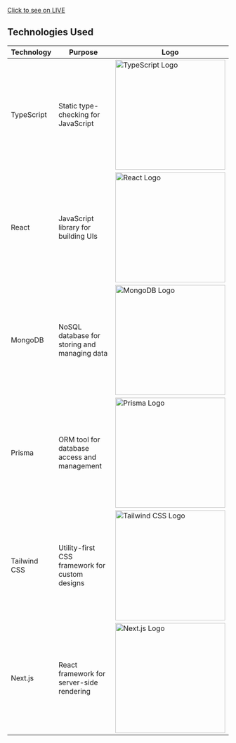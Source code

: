 [Click to see on LIVE](https://rent-app-clone-ten.vercel.app/)
## Technologies Used

| Technology   | Purpose                                    | Logo                                                                |
|--------------|--------------------------------------------|---------------------------------------------------------------------|
| TypeScript   | Static type-checking for JavaScript        | <img src="https://upload.wikimedia.org/wikipedia/commons/4/4c/Typescript_logo_2020.svg" alt="TypeScript Logo" width="250" height="250"> |
| React        | JavaScript library for building UIs        | <img src="https://upload.wikimedia.org/wikipedia/commons/a/a7/React-icon.svg" alt="React Logo" width="250" height="250"> |
| MongoDB      | NoSQL database for storing and managing data| <img src="https://upload.wikimedia.org/wikipedia/en/thumb/4/45/MongoDB-Logo.svg/1200px-MongoDB-Logo.svg.png" alt="MongoDB Logo" width="250" height="250"> |
| Prisma       | ORM tool for database access and management| <img src="https://pbs.twimg.com/profile_images/1273802546593638400/t3KbTPhW_400x400.jpg" alt="Prisma Logo" width="250" height="250"> |
| Tailwind CSS | Utility-first CSS framework for custom designs| <img src="https://seeklogo.com/images/T/tailwind-css-logo-5AD4175897-seeklogo.com.png" alt="Tailwind CSS Logo" width="250" height="250"> |
| Next.js      | React framework for server-side rendering  | <img src="https://upload.wikimedia.org/wikipedia/commons/8/8e/Nextjs-logo.svg" alt="Next.js Logo" width="250" height="250"> |
